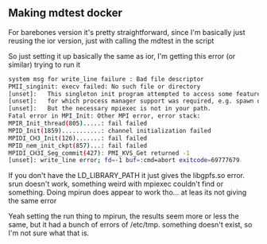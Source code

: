 ## Making mdtest docker

For barebones version it's pretty straightforward, since I'm basically just reusing the ior version, just with calling the mdtest in the script

So just setting it up basically the same as ior, I'm getting this error (or similar) trying to run it
```bash
system msg for write_line failure : Bad file descriptor
PMII_singinit: execv failed: No such file or directory
[unset]:   This singleton init program attempted to access some feature
[unset]:   for which process manager support was required, e.g. spawn or universe_size.
[unset]:   But the necessary mpiexec is not in your path.
Fatal error in MPI_Init: Other MPI error, error stack:
MPIR_Init_thread(805).....: fail failed
MPID_Init(1859)...........: channel initialization failed
MPIDI_CH3_Init(126).......: fail failed
MPID_nem_init_ckpt(857)...: fail failed
MPIDI_CH3I_Seg_commit(427): PMI_KVS_Get returned -1
[unset]: write_line error; fd=-1 buf=:cmd=abort exitcode=69777679
```
If you don't have the LD\_LIBRARY\_PATH it just gives the libgpfs.so error.
srun doesn't work, something weird with mpiexec couldn't find or something. Doing mpirun does appear to work tho... at leas its not giving the same error

Yeah setting the run thing to mpirun, the results seem more or less the same, but it had a bunch of errors of /etc/tmp. something doesn't exist, so I'm not sure what that is.



